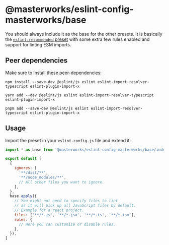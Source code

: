 # @masterworks/eslint-config-masterworks/base

You should always include it as the base for the other presets. It is basically the [`eslint:recommended` preset](https://eslint.org/docs/rules/) with some extra few rules enabled and support for linting ESM imports.

## Peer dependencies

Make sure to install these peer-dependencies:

```shell
npm install --save-dev @eslint/js eslint eslint-import-resolver-typescript eslint-plugin-import-x
```

```shell
yarn add --dev @eslint/js eslint eslint-import-resolver-typescript eslint-plugin-import-x
```

```shell
pnpm add --save-dev @eslint/js eslint eslint-import-resolver-typescript eslint-plugin-import-x
```

## Usage

Import the preset in your `eslint.config.js` file and extend it:

```js
import * as base from '@masterworks/eslint-config-masterworks/base/index.js'

export default [
  {
    ignores: [
      '**/dist/**',
      '**/node_modules/**',
      // All other files you want to ignore.
    ],
  },
  base.apply({
    // You might not need to specify files to lint
    // as it will pick up all JavaScript files by default.
    // Example for a react project.
    files: ['**/*.js', '**/*.jsx', '**/*.ts', '**/*.tsx'],
    rules: {
      // Here you can customize or disable rules.
    },
  }),
]
```
